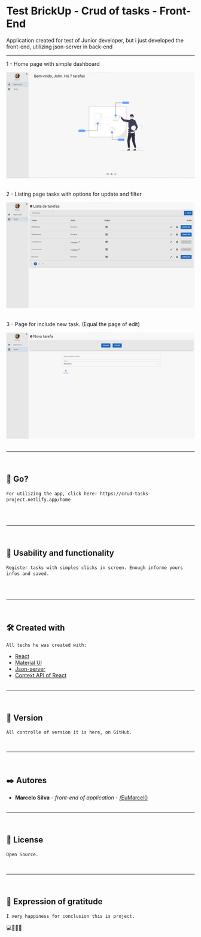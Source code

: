# Test BrickUp - Crud of tasks - Front-End

<p>Application created for test of Junior developer, but i just developed the front-end, utilizing json-server in back-end</p>
<hr>

<p>1 - Home page with simple dashboard</p>
<img src='src/assets/images/home_page.png'>
<br/><br/>
<p>2 - Listing page tasks with options for update and filter</p>
<img src='src/assets/images/tasks_page.png'>
<br/><br/>
<p>3 - Page for include new task. (Equal the page of edit)</p>
<img src='src/assets/images/new_taks_page.png'>
<br/><br/>
<hr>
<br/>

## 🚀 Go?

    For utilizing the app, click here: https://crud-tasks-project.netlify.app/home

<br/><br/>

<hr><br/>

## 🎥 Usability and functionality

    Register tasks with simples clicks in screen. Enough informe yours infos and saved.

<br/><br/>

<hr><br/>

## 🛠️ Created with

    All techs he was created with:

-   [React](https://pt-br.reactjs.org/docs/getting-started.html)
-   [Material UI](https://mui.com/)
-   [Json-server](https://www.npmjs.com/package/json-server)
-   [Context API of React](https://pt-br.reactjs.org/docs/context.html#gatsby-focus-wrapper)
<br/><br/>
<hr><br/>

## 📌 Version

    All controlle of version it is here, on GitHub.

<br/>
<hr><br>

## ✒️ Autores

-   **Marcelo Silva** - _front-end of application_ - [/EuMarcel0](https://github.com/EuMarcel0)
<br><br>
<hr><br>

## 📄 License

    Open Source.

<br>
<hr><br>

## 🎁 Expression of gratitude

    I very happiness for conclusion this is project.

💻🚀😊😊
